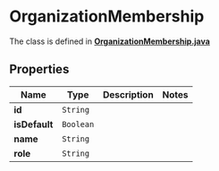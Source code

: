 

# OrganizationMembership

The class is defined in **[OrganizationMembership.java](../../src/main/java/org/openapitools/model/OrganizationMembership.java)**

## Properties

Name | Type | Description | Notes
------------ | ------------- | ------------- | -------------
**id** | `String` |  | 
**isDefault** | `Boolean` |  | 
**name** | `String` |  | 
**role** | `String` |  | 






